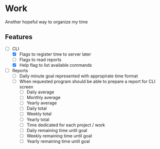 # Work

Another hopeful way to organize my time

## Features

- [ ] CLI
  - [x] Flags to register time to server later
  - [ ] Flags to read reports
  - [x] Help flag to list available commands

- [ ] Reports
  - [ ] Daily minute goal represented with appropirate time format
  - [ ] When requested program should be able to prepare a report for CLI screen
    - [ ] Daily average
    - [ ] Monthly average
    - [ ] Yearly average
    - [ ] Daily total
    - [ ] Weekly total
    - [ ] Yearly total
    - [ ] Time dedicated for each project / work
    - [ ] Daily remaining time until goal
    - [ ] Weekly remaining time until goal
    - [ ] Yearly remaining time until goal
